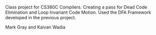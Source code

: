 Class project for CS380C Compilers. Creating a pass for Dead Code Elimination and Loop Invariant Code Motion. Used the DFA Framework developed in the previous project.

Mark Gray and Kaivan Wadia

